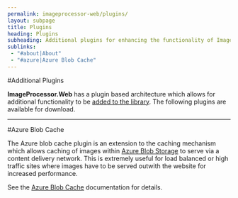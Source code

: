 ```yaml
---
permalink: imageprocessor-web/plugins/
layout: subpage
title: Plugins
heading: Plugins
subheading: Additional plugins for enhancing the functionality of ImageProcessor.Web.
sublinks:
 - "#about|About"
 - "#azure|Azure Blob Cache"
---
```

<section id="about">
#Additional Plugins

**ImageProcessor.Web** has a plugin based architecture which allows for additional functionality to
be [added to the library](../extending). The following plugins are available for download.

</section>
<hr />
<section id="azure">
#Azure Blob Cache

The Azure blob cache plugin is an extension to the caching mechanism which allows caching of images within
[Azure Blob Storage](http://azure.microsoft.com/en-us/documentation/articles/storage-dotnet-how-to-use-blobs/) to serve 
via a content delivery network. This is extremely useful for load balanced or high traffic sites where images have to be served 
outwith the website for increased performance.

See the [Azure Blob Cache](azure-blob-cache) documentation for details.

</section>